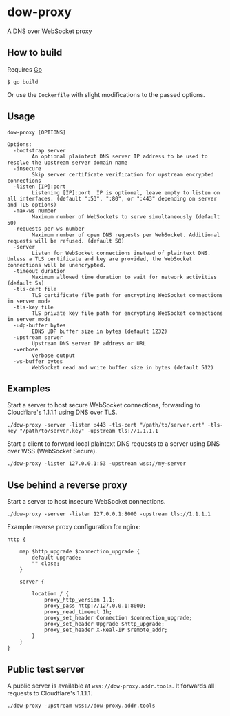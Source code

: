 # dow-proxy
A DNS over WebSocket proxy
## How to build
Requires [Go](https://go.dev/)
```
$ go build
```
Or use the `Dockerfile` with slight modifications to the passed options.
## Usage
```
dow-proxy [OPTIONS]

Options:
  -bootstrap server
        An optional plaintext DNS server IP address to be used to resolve the upstream server domain name
  -insecure
        Skip server certificate verification for upstream encrypted connections
  -listen [IP]:port
        Listening [IP]:port. IP is optional, leave empty to listen on all interfaces. (default ":53", ":80", or ":443" depending on server and TLS options)
  -max-ws number
        Maximum number of WebSockets to serve simultaneously (default 50)
  -requests-per-ws number
        Maximum number of open DNS requests per WebSocket. Additional requests will be refused. (default 50)
  -server
        Listen for WebSocket connections instead of plaintext DNS. Unless a TLS certificate and key are provided, the WebSocket connections will be unencrypted.
  -timeout duration
        Maximum allowed time duration to wait for network activities (default 5s)
  -tls-cert file
        TLS certificate file path for encrypting WebSocket connections in server mode
  -tls-key file
        TLS private key file path for encrypting WebSocket connections in server mode
  -udp-buffer bytes
        EDNS UDP buffer size in bytes (default 1232)
  -upstream server
        Upstream DNS server IP address or URL
  -verbose
        Verbose output
  -ws-buffer bytes
        WebSocket read and write buffer size in bytes (default 512)
```
## Examples
Start a server to host secure WebSocket connections, forwarding to Cloudflare's 1.1.1.1 using DNS over TLS.
```
./dow-proxy -server -listen :443 -tls-cert "/path/to/server.crt" -tls-key "/path/to/server.key" -upstream tls://1.1.1.1
```
Start a client to forward local plaintext DNS requests to a server using DNS over WSS (WebSocket Secure).
```
./dow-proxy -listen 127.0.0.1:53 -upstream wss://my-server
```
## Use behind a reverse proxy
Start a server to host insecure WebSocket connections.
```
./dow-proxy -server -listen 127.0.0.1:8000 -upstream tls://1.1.1.1
```
Example reverse proxy configuration for nginx:
```
http {

    map $http_upgrade $connection_upgrade {
        default upgrade;
        "" close;
    }

    server {

        location / {
            proxy_http_version 1.1;
            proxy_pass http://127.0.0.1:8000;
            proxy_read_timeout 1h;
            proxy_set_header Connection $connection_upgrade;
            proxy_set_header Upgrade $http_upgrade;
            proxy_set_header X-Real-IP $remote_addr;
        }
    }
}
```
## Public test server
A public server is available at `wss://dow-proxy.addr.tools`. It forwards all requests to Cloudflare's 1.1.1.1.
```
./dow-proxy -upstream wss://dow-proxy.addr.tools
```
